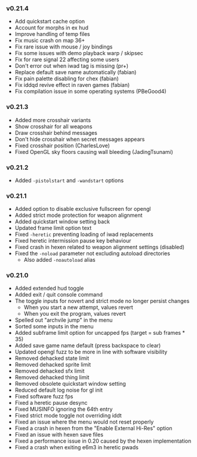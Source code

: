 ### v0.21.4
- Add quickstart cache option
- Account for morphs in ex hud
- Improve handling of temp files
- Fix music crash on map 36+
- Fix rare issue with mouse / joy bindings
- Fix some issues with demo playback warp / skipsec
- Fix for rare signal 22 affecting some users
- Don't error out when iwad tag is missing (pr+)
- Replace default save name automatically (fabian)
- Fix pain palette disabling for chex (fabian)
- Fix iddqd revive effect in raven games (fabian)
- Fix compilation issue in some operating systems (PBeGood4)

### v0.21.3
- Added more crosshair variants
- Show crosshair for all weapons
- Draw crosshair behind messages
- Don't hide crosshair when secret messages appears
- Fixed crosshair position (CharlesLove)
- Fixed OpenGL sky floors causing wall bleeding (JadingTsunami)

### v0.21.2
- Added `-pistolstart` and `-wandstart` options

### v0.21.1
- Added option to disable exclusive fullscreen for opengl
- Added strict mode protection for weapon alignment
- Added quickstart window setting back
- Updated frame limit option text
- Fixed `-heretic` preventing loading of iwad replacements
- Fixed heretic intermission pause key behaviour
- Fixed crash in hexen related to weapon alignment settings (disabled)
- Fixed the `-noload` parameter not excluding autoload directories
  - Also added `-noautoload` alias

### v0.21.0
- Added extended hud toggle
- Added exit / quit console command
- The toggle inputs for novert and strict mode no longer persist changes
  - When you start a new attempt, values revert
  - When you exit the program, values revert
- Spelled out "archvile jump" in the menu
- Sorted some inputs in the menu
- Added subframe limit option for uncapped fps (target = sub frames * 35)
- Added save game name default (press backspace to clear)
- Updated opengl fuzz to be more in line with software visibility
- Removed dehacked state limit
- Removed dehacked sprite limit
- Removed dehacked sfx limit
- Removed dehacked thing limit
- Removed obsolete quickstart window setting
- Reduced default log noise for gl init
- Fixed software fuzz fps
- Fixed a heretic pause desync
- Fixed MUSINFO ignoring the 64th entry
- Fixed strict mode toggle not overriding iddt
- Fixed an issue where the menu would not reset properly
- Fixed a crash in hexen from the "Enable External Hi-Res" option
- Fixed an issue with hexen save files
- Fixed a performance issue in 0.20 caused by the hexen implementation
- Fixed a crash when exiting e6m3 in heretic pwads
